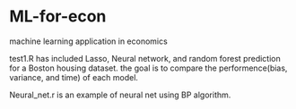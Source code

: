 # ML-for-econ
machine learning application in economics

test1.R has included Lasso, Neural network, and random forest prediction for a Boston housing dataset.
the goal is to compare the performence(bias, variance, and time) of each model.

Neural_net.r is an example of neural net using BP algorithm.
